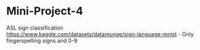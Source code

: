 # Mini-Project-4
ASL sign classification <br>
https://www.kaggle.com/datasets/datamunge/sign-language-mnist - Only fingerspelling signs and 0-9
